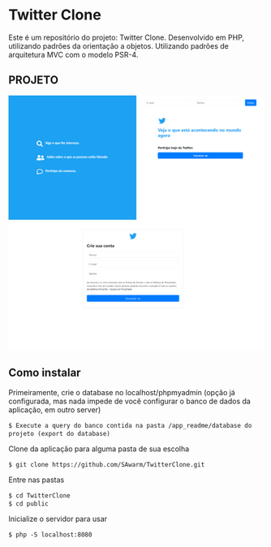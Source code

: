 # Twitter Clone
Este é um repositório do projeto: Twitter Clone. Desenvolvido em PHP, utilizando padrões da orientação a objetos.
Utilizando padrões de arquitetura MVC com o modelo PSR-4. 

## PROJETO

<img src="./app_readme/screenshots/login.png">
<br>
<img src="./app_readme/screenshots/register.png">

## Como instalar

Primeiramente, crie o database no localhost/phpmyadmin
(opção já configurada, mas nada impede de você configurar
o banco de dados da aplicação, em outro server)

```
$ Execute a query do banco contida na pasta /app_readme/database do projeto (export do database)
```

Clone da aplicação para alguma pasta de sua escolha

```
$ git clone https://github.com/SAwarm/TwitterClone.git
```

Entre nas pastas

```
$ cd TwitterClone
$ cd public
```

Inicialize o servidor para usar

```
$ php -S localhost:8080
```